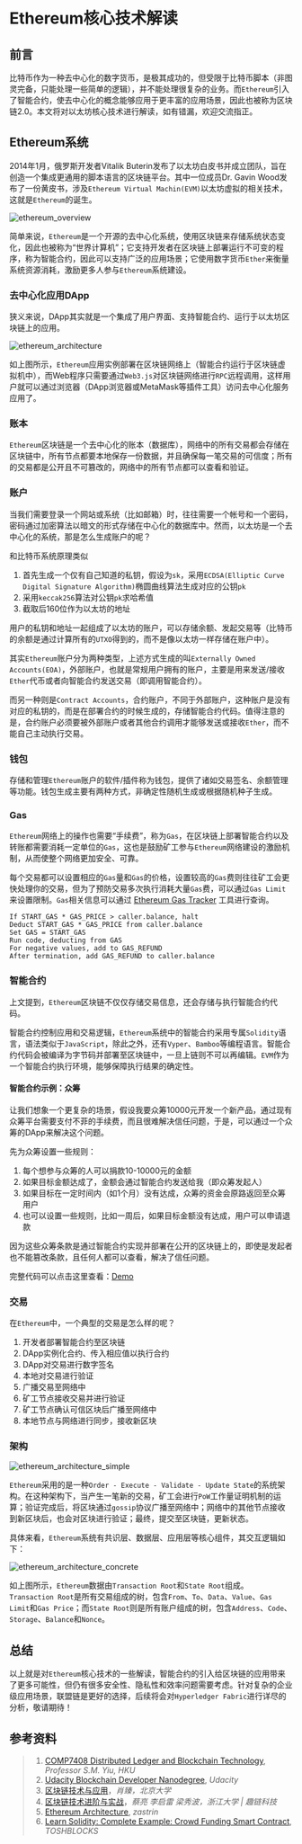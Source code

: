 # Ethereum核心技术解读

## 前言

比特币作为一种去中心化的数字货币，是极其成功的，但受限于比特币脚本（非图灵完备，只能处理一些简单的逻辑），并不能处理很复杂的业务。而`Ethereum`引入了智能合约，使去中心化的概念能够应用于更丰富的应用场景，因此也被称为区块链2.0。本文将对以太坊核心技术进行解读，如有错漏，欢迎交流指正。

## Ethereum系统

2014年1月，俄罗斯开发者Vitalik Buterin发布了以太坊白皮书并成立团队，旨在创造一个集成更通用的脚本语言的区块链平台。其中一位成员Dr. Gavin Wood发布了一份黄皮书，涉及`Ethereum Virtual Machin(EVM)`以太坊虚拟的相关技术，这就是`Ethereum`的诞生。

![ethereum_overview](https://cdn.jsdelivr.net/gh/pseudoyu/image_hosting@master/hugo_images/ethereum_overview.png)

简单来说，`Ethereum`是一个开源的去中心化系统，使用区块链来存储系统状态变化，因此也被称为“世界计算机”；它支持开发者在区块链上部署运行不可变的程序，称为智能合约，因此可以支持广泛的应用场景；它使用数字货币`Ether`来衡量系统资源消耗，激励更多人参与`Ethereum`系统建设。

### 去中心化应用DApp

狭义来说，DApp其实就是一个集成了用户界面、支持智能合约、运行于以太坊区块链上的应用。

![ethereum_architecture](https://cdn.jsdelivr.net/gh/pseudoyu/image_hosting@master/hugo_images/ethereum_architecture.png)

如上图所示，`Ethereum`应用实例部署在区块链网络上（智能合约运行于区块链虚拟机中），而Web程序只需要通过`Web3.js`对区块链网络进行`RPC`远程调用，这样用户就可以通过浏览器（DApp浏览器或MetaMask等插件工具）访问去中心化服务应用了。

### 账本

`Ethereum`区块链是一个去中心化的账本（数据库），网络中的所有交易都会存储在区块链中，所有节点都要本地保存一份数据，并且确保每一笔交易的可信度；所有的交易都是公开且不可篡改的，网络中的所有节点都可以查看和验证。

### 账户

当我们需要登录一个网站或系统（比如邮箱）时，往往需要一个帐号和一个密码，密码通过加密算法以暗文的形式存储在中心化的数据库中。然而，以太坊是一个去中心化的系统，那是怎么生成账户的呢？

和比特币系统原理类似

1. 首先生成一个仅有自己知道的私钥，假设为`sk`，采用`ECDSA(Elliptic Curve Digital Signature Algorithm)`椭圆曲线算法生成对应的公钥`pk`
2. 采用`keccak256`算法对公钥`pk`求哈希值
3. 截取后160位作为以太坊的地址

用户的私钥和地址一起组成了以太坊的账户，可以存储余额、发起交易等（比特币的余额是通过计算所有的`UTXO`得到的，而不是像以太坊一样存储在账户中）。

其实`Ethereum`账户分为两种类型，上述方式生成的叫`Externally Owned Accounts(EOA)`，外部账户，也就是常规用户拥有的账户，主要是用来发送/接收`Ether`代币或者向智能合约发送交易（即调用智能合约）。

而另一种则是`Contract Accounts`，合约账户，不同于外部账户，这种账户是没有对应的私钥的，而是在部署合约的时候生成的，存储智能合约代码。值得注意的是，合约账户必须要被外部账户或者其他合约调用才能够发送或接收`Ether`，而不能自己主动执行交易。

### 钱包

存储和管理`Ethereum`账户的软件/插件称为钱包，提供了诸如交易签名、余额管理等功能。钱包生成主要有两种方式，非确定性随机生成或根据随机种子生成。

### Gas

`Ethereum`网络上的操作也需要“手续费”，称为`Gas`，在区块链上部署智能合约以及转账都需要消耗一定单位的`Gas`，这也是鼓励矿工参与`Ethereum`网络建设的激励机制，从而使整个网络更加安全、可靠。

每个交易都可以设置相应的`Gas`量和`Gas`的价格，设置较高的`Gas`费则往往矿工会更快处理你的交易，但为了预防交易多次执行消耗大量`Gas`费，可以通过`Gas Limit`来设置限制。`Gas`相关信息可以通过 [Ethereum Gas Tracker](https://etherscan.io/gastracker) 工具进行查询。

	If START_GAS * GAS_PRICE > caller.balance, halt
	Deduct START_GAS * GAS_PRICE from caller.balance
	Set GAS = START_GAS
	Run code, deducting from GAS
	For negative values, add to GAS_REFUND
	After termination, add GAS_REFUND to caller.balance

### 智能合约

上文提到，`Ethereum`区块链不仅仅存储交易信息，还会存储与执行智能合约代码。

智能合约控制应用和交易逻辑，`Ethereum`系统中的智能合约采用专属`Solidity`语言，语法类似于`JavaScript`，除此之外，还有`Vyper`、`Bamboo`等编程语言。智能合约代码会被编译为字节码并部署至区块链中，一旦上链则不可以再编辑。`EVM`作为一个智能合约执行环境，能够保障执行结果的确定性。

#### 智能合约示例：众筹

让我们想象一个更复杂的场景，假设我要众筹10000元开发一个新产品，通过现有众筹平台需要支付不菲的手续费，而且很难解决信任问题，于是，可以通过一个众筹的DApp来解决这个问题。

先为众筹设置一些规则：
1. 每个想参与众筹的人可以捐款10-10000元的金额
2. 如果目标金额达成了，金额会通过智能合约发送给我（即众筹发起人）
3. 如果目标在一定时间内（如1个月）没有达成，众筹的资金会原路返回至众筹用户
4. 也可以设置一些规则，比如一周后，如果目标金额没有达成，用户可以申请退款

因为这些众筹条款是通过智能合约实现并部署在公开的区块链上的，即使是发起者也不能篡改条款，且任何人都可以查看，解决了信任问题。

完整代码可以点击这里查看：[Demo](https://www.toshblocks.com/solidity/complete-example-crowd-funding-smart-contract/)

### 交易

在`Ethereum`中，一个典型的交易是怎么样的呢？

1. 开发者部署智能合约至区块链
2. DApp实例化合约、传入相应值以执行合约
3. DApp对交易进行数字签名
4. 本地对交易进行验证
5. 广播交易至网络中
6. 矿工节点接收交易并进行验证
7. 矿工节点确认可信区块后广播至网络中
8. 本地节点与网络进行同步，接收新区块

### 架构

![ethereum_architecture_simple](https://cdn.jsdelivr.net/gh/pseudoyu/image_hosting@master/hugo_images/ethereum_architecture_simple.png)

`Ethereum`采用的是一种`Order - Execute - Validate - Update State`的系统架构。在这种架构下，当产生一笔新的交易，矿工会进行`PoW`工作量证明机制的运算；验证完成后，将区块通过`gossip`协议广播至网络中；网络中的其他节点接收到新区块后，也会对区块进行验证；最终，提交至区块链，更新状态。

具体来看，`Ethereum`系统有共识层、数据层、应用层等核心组件，其交互逻辑如下：

![ethereum_architecture_concrete](https://cdn.jsdelivr.net/gh/pseudoyu/image_hosting@master/hugo_images/ethereum_architecture_concrete.png)

如上图所示，`Ethereum`数据由`Transaction Root`和`State Root`组成。`Transaction Root`是所有交易组成的树，包含`From`、`To`、`Data`、`Value`、`Gas Limit`和`Gas Price`；而`State Root`则是所有账户组成的树，包含`Address`、`Code`、`Storage`、`Balance`和`Nonce`。

## 总结

以上就是对`Ethereum`核心技术的一些解读，智能合约的引入给区块链的应用带来了更多可能性，但仍有很多安全性、隐私性和效率问题需要考虑。针对复杂的企业级应用场景，联盟链是更好的选择，后续将会对`Hyperledger Fabric`进行详尽的分析，敬请期待！

## 参考资料

> 1. [COMP7408 Distributed Ledger and Blockchain Technology](https://msccs.cs.hku.hk/public/courses/2020/COMP7408A/), *Professor S.M. Yiu, HKU*
> 2. [Udacity Blockchain Developer Nanodegree](https://www.udacity.com/course/blockchain-developer-nanodegree--nd1309), *Udacity*
> 3. [区块链技术与应用](https://www.bilibili.com/video/BV1Vt411X7JF)，*肖臻，北京大学*
> 4. [区块链技术进阶与实战](https://www.ituring.com.cn/book/2434)，*蔡亮 李启雷 梁秀波，浙江大学 | 趣链科技*
> 5. [Ethereum Architecture](https://www.zastrin.com/courses/ethereum-primer/lessons/1-5), *zastrin*
> 6. [Learn Solidity: Complete Example: Crowd Funding Smart Contract](https://www.toshblocks.com/solidity/complete-example-crowd-funding-smart-contract/), *TOSHBLOCKS*